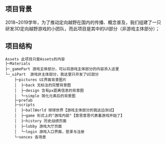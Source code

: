 ## 项目背景
2018~2019学年，为了推动定向越野在国内的传播、概念普及，我们组建了一只研发3D定向越野游戏的小团队，而此项目是其中的UI部分（非游戏主体部分）；


## 项目结构
```
Assets 此项目只是Assets的内容
├─Materials 
├─_gamePart 游戏主体部分，可以将游戏主体部分的内容添入这里
└─_uiPart  游戏非主体部分，我这里只开发了UI部分
    ├─pictures UI界面背景图片
    │  ├─back 无标注的完整背景图
    │  ├─design 含有px距离信息的背景图
    │  └─simple 简化元素后的背景图
    ├─prefab
    ├─scripts
    │  ├─ballWorld 球球世界【游戏主体部分的我这边测试】
    │  ├─game 形式上的"游戏内部"【意思意思代表着游戏开始了】
    │  ├─history 历史战绩页面
    │  ├─lobby 游戏大厅页面
    │  └─login 游戏入口界面，登录与注册
    └─sences 各场景
```